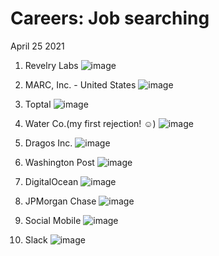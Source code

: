 # Careers: Job searching

April 25 2021
1. Revelry Labs ![image](https://user-images.githubusercontent.com/70423522/116013354-cf68e880-a5fd-11eb-9447-04e1719843b6.png)

2. MARC, Inc. - United States ![image](https://user-images.githubusercontent.com/70423522/116013386-ef001100-a5fd-11eb-9514-0cbc0da3bc97.png)

3. Toptal ![image](https://user-images.githubusercontent.com/70423522/116013415-135bed80-a5fe-11eb-8165-e0b100627151.png)

4. Water Co.(my first rejection! :relaxed:) ![image](https://user-images.githubusercontent.com/70423522/116013438-32f31600-a5fe-11eb-9a0b-f5dd7d0eaddb.png)

5. Dragos Inc. ![image](https://user-images.githubusercontent.com/70423522/116013469-561dc580-a5fe-11eb-9cde-fe1ca42abde6.png)

6. Washington Post ![image](https://user-images.githubusercontent.com/70423522/116013484-6fbf0d00-a5fe-11eb-85f5-2ba6337ca02a.png)

7. DigitalOcean ![image](https://user-images.githubusercontent.com/70423522/116013489-7c436580-a5fe-11eb-9db8-b2c0f52f1b6d.png)

8. JPMorgan Chase ![image](https://user-images.githubusercontent.com/70423522/116013546-bb71b680-a5fe-11eb-8d7e-9f912f1787ea.png)

9. Social Mobile ![image](https://user-images.githubusercontent.com/70423522/116013598-04296f80-a5ff-11eb-9aff-079db1466104.png)

10. Slack ![image](https://user-images.githubusercontent.com/70423522/116013750-b6613700-a5ff-11eb-8e2b-312ca8514dda.png)
